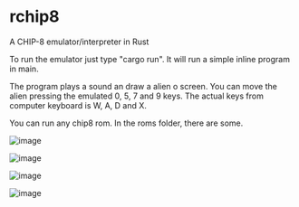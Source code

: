 # rchip8
A CHIP-8 emulator/interpreter in Rust

To run the emulator just type "cargo run".
It will run a simple inline program in main.

The program plays a sound an draw a alien o screen.
You can move the alien pressing the emulated 0, 5, 7 and 9 keys.
The actual keys from computer keyboard is W, A, D and X.

You can run any chip8 rom.
In the roms folder, there are some.

![image](https://github.com/dedraks/rchip8/assets/843727/5aa660e4-f3e8-4c42-a4de-81562962d132)

![image](https://github.com/dedraks/rchip8/assets/843727/d9310156-f39a-48e9-bd9f-007a627b7fa9)

![image](https://github.com/dedraks/rchip8/assets/843727/e170226f-92fd-4d20-8c9a-7bb944c72e1f)

![image](https://github.com/dedraks/rchip8/assets/843727/f572841b-597b-4f45-a9e9-ce73199404d5)
